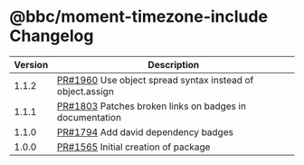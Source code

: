 # @bbc/moment-timezone-include Changelog

<!-- prettier-ignore -->
| Version | Description |
| ------- | ----------- |
| 1.1.2 | [PR#1960](https://github.com/bbc/psammead/pull/1960) Use object spread syntax instead of object.assign |
| 1.1.1 | [PR#1803](https://github.com/bbc/psammead/pull/1803/) Patches broken links on badges in documentation |
| 1.1.0 | [PR#1794](https://github.com/bbc/psammead/pull/1794) Add david dependency badges |
| 1.0.0   | [PR#1565](https://github.com/bbc/psammead/pull/1565) Initial creation of package |
